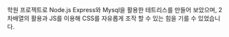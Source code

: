 학원 프로젝트로 Node.js Express와 Mysql을 활용한 테트리스를 만들어 보았으며, 2차배열의 활용과 JS를 이용해 CSS를 자유롭게 조작 할 수 있는 힘을 기를 수 있었습니다.
